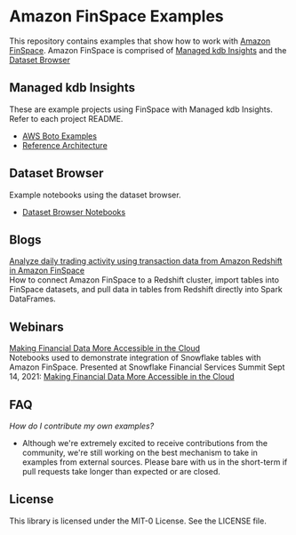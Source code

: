 # Amazon FinSpace Examples
This repository contains examples that show how to work with [Amazon FinSpace](https://aws.amazon.com/finspace/). Amazon FinSpace is comprised of [Managed kdb Insights](https://aws.amazon.com/finspace/features/managed-kdb-insights/) and the [Dataset Browser](https://aws.amazon.com/finspace/features/dataset-browser/)

## Managed kdb Insights
These are example projects using FinSpace with Managed kdb Insights. Refer to each project README.

- [AWS Boto Examples](ManagedkdbInsights/boto)
- [Reference Architecture](ManagedkdbInsights/basic_tick)

## Dataset Browser
Example notebooks using the dataset browser.

- [Dataset Browser Notebooks](DatasetBrowser)

## Blogs
[Analyze daily trading activity using transaction data from Amazon Redshift in Amazon FinSpace](blogs/finspace_redshift-2021-09)   
How to connect Amazon FinSpace to a Redshift cluster, import tables into FinSpace datasets, and pull data in tables from
Redshift directly into Spark DataFrames.

## Webinars
[Making Financial Data More Accessible in the Cloud](webinars/snowflake_2021-09)  
Notebooks used to demonstrate integration of Snowflake tables with Amazon FinSpace. Presented at Snowflake Financial
Services Summit Sept 14, 2021: [Making Financial Data More Accessible in the Cloud](https://www.snowflake.com/financial-services-data-summit/americas/agenda/?agendaPath=session/615483)

## FAQ
*How do I contribute my own examples?*  

- Although we're extremely excited to receive contributions from the community, we're still working on the best mechanism to take in examples from external sources.  Please bare with us in the short-term if pull requests take longer than expected or are closed.

## License

This library is licensed under the MIT-0 License. See the LICENSE file.


